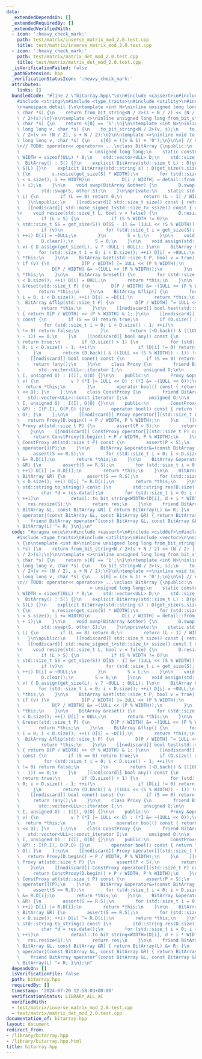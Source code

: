 ```yaml
---
data:
  _extendedDependsOn: []
  _extendedRequiredBy: []
  _extendedVerifiedWith:
  - icon: ':heavy_check_mark:'
    path: test/matrix/inverse_matrix_mod_2.0.test.cpp
    title: test/matrix/inverse_matrix_mod_2.0.test.cpp
  - icon: ':heavy_check_mark:'
    path: test/matrix/matrix_det_mod_2.0.test.cpp
    title: test/matrix/matrix_det_mod_2.0.test.cpp
  _isVerificationFailed: false
  _pathExtension: hpp
  _verificationStatusIcon: ':heavy_check_mark:'
  attributes:
    links: []
  bundledCode: "#line 2 \"bitarray.hpp\"\n\n#include <cassert>\n#include <cstddef>\n\
    #include <string>\n#include <type_traits>\n#include <utility>\n#include <vector>\n\
    \nnamespace detail {\n\ntemplate <int N>\ninline unsigned long long from_bit_string(const\
    \ char *s) {\n    return from_bit_string<N / 2>(s + N / 2) << (N / 2) | from_bit_string<N\
    \ / 2>(s);\n}\n\ntemplate <>\ninline unsigned long long from_bit_string<1>(const\
    \ char *s) {\n    return s[0] == '1';\n}\n\ntemplate <int N>\ninline void to_bit_string(unsigned\
    \ long long v, char *s) {\n    to_bit_string<N / 2>(v, s);\n    to_bit_string<N\
    \ / 2>(v >> (N / 2), s + N / 2);\n}\n\ntemplate <>\ninline void to_bit_string<1>(unsigned\
    \ long long v, char *s) {\n    s[0] = ((v & 1) + '0');\n}\n\n} // namespace detail\n\
    \n// TODO: operator<< operator>> ...\nclass BitArray {\npublic:\n    using ULL\
    \                          = unsigned long long;\n    static constexpr std::size_t\
    \ WIDTH = sizeof(ULL) * 8;\n    std::vector<ULL> D;\n    std::size_t S;\n\n  \
    \  BitArray() : S() {}\n    explicit BitArray(std::size_t L) : D(get_size(L)),\
    \ S(L) {}\n    explicit BitArray(std::string s) : D(get_size(s.size())), S(s.size())\
    \ {\n        s.resize(get_size(S) * WIDTH);\n        for (std::size_t i = 0; i\
    \ < s.size(); i += WIDTH)\n            D[i / WIDTH] = detail::from_bit_string<WIDTH>(s.data()\
    \ + i);\n    }\n\n    void swap(BitArray &other) {\n        D.swap(other.D);\n\
    \        std::swap(S, other.S);\n    }\n\nprivate:\n    static std::size_t get_size(std::size_t\
    \ L) {\n        if (L == 0) return 0;\n        return (L - 1) / WIDTH + 1;\n \
    \   }\n\npublic:\n    [[nodiscard]] std::size_t size() const { return S; }\n \
    \   [[nodiscard]] std::make_signed_t<std::size_t> ssize() const { return S; }\n\
    \n    void resize(std::size_t L, bool v = false) {\n        D.resize(get_size(L));\n\
    \        if (L > S) {\n            if (S % WIDTH != 0)\n                if (const\
    \ std::size_t SS = get_size(S)) D[SS - 1] &= (1ULL << (S % WIDTH)) - 1;\n    \
    \        if (v)\n                for (std::size_t i = get_size(S); i < D.size();\
    \ ++i) D[i] = ~0ULL;\n        }\n        S = L;\n    }\n\n    void clear() {\n\
    \        D.clear();\n        S = 0;\n    }\n\n    void assign(std::size_t L, bool\
    \ v) { D.assign(get_size(L), v ? ~0ULL : 0ULL); }\n\n    BitArray &set() {\n \
    \       for (std::size_t i = 0; i < D.size(); ++i) D[i] = ~0ULL;\n        return\
    \ *this;\n    }\n\n    BitArray &set(std::size_t P, bool v = true) {\n       \
    \ if (v) {\n            D[P / WIDTH] |= 1ULL << (P % WIDTH);\n        } else {\n\
    \            D[P / WIDTH] &= ~(1ULL << (P % WIDTH));\n        }\n        return\
    \ *this;\n    }\n\n    BitArray &reset() {\n        for (std::size_t i = 0; i\
    \ < D.size(); ++i) D[i] = 0ULL;\n        return *this;\n    }\n\n    BitArray\
    \ &reset(std::size_t P) {\n        D[P / WIDTH] &= ~(1ULL << (P % WIDTH));\n \
    \       return *this;\n    }\n\n    BitArray &flip() {\n        for (std::size_t\
    \ i = 0; i < D.size(); ++i) D[i] = ~D[i];\n        return *this;\n    }\n\n  \
    \  BitArray &flip(std::size_t P) {\n        D[P / WIDTH] ^= 1ULL << (P % WIDTH);\n\
    \        return *this;\n    }\n\n    [[nodiscard]] bool test(std::size_t P) const\
    \ { return D[P / WIDTH] >> (P % WIDTH) & 1; }\n\n    [[nodiscard]] bool all()\
    \ const {\n        if (S == 0) return true;\n        if (D.size() > 1) {\n   \
    \         for (std::size_t i = 0; i < D.size() - 1; ++i)\n                if (~D[i]\
    \ != 0) return false;\n        }\n        return (~D.back() & ((1ULL << (S % WIDTH))\
    \ - 1)) == 0;\n    }\n    [[nodiscard]] bool any() const {\n        if (S == 0)\
    \ return true;\n        if (D.size() > 1) {\n            for (std::size_t i =\
    \ 0; i < D.size() - 1; ++i)\n                if (D[i] != 0) return true;\n   \
    \     }\n        return (D.back() & ((1ULL << (S % WIDTH)) - 1)) != 0;\n    }\n\
    \    [[nodiscard]] bool none() const {\n        if (S == 0) return true;\n   \
    \     return !any();\n    }\n\n    class Proxy {\n        friend BitArray;\n \
    \       std::vector<ULL>::iterator I;\n        unsigned O;\n\n        Proxy(std::vector<ULL>::iterator\
    \ I, unsigned O) : I(I), O(O) {}\n\n    public:\n        Proxy &operator=(bool\
    \ v) {\n            v ? (*I |= 1ULL << O) : (*I &= ~(1ULL << O));\n          \
    \  return *this;\n        }\n        operator bool() const { return *I & (1ULL\
    \ << O); }\n    };\n\n    class ConstProxy {\n        friend BitArray;\n     \
    \   std::vector<ULL>::const_iterator I;\n        unsigned O;\n\n        ConstProxy(std::vector<ULL>::const_iterator\
    \ I, unsigned O) : I(I), O(O) {}\n\n    public:\n        ConstProxy(const Proxy\
    \ &P) : I(P.I), O(P.O) {}\n        operator bool() const { return *I & (1ULL <<\
    \ O); }\n    };\n\n    [[nodiscard]] Proxy operator[](std::size_t P) {\n     \
    \   return Proxy(D.begin() + P / WIDTH, P % WIDTH);\n    }\n    [[nodiscard]]\
    \ Proxy at(std::size_t P) {\n        assert(P < S);\n        return operator[](P);\n\
    \    }\n\n    [[nodiscard]] ConstProxy operator[](std::size_t P) const {\n   \
    \     return ConstProxy(D.begin() + P / WIDTH, P % WIDTH);\n    }\n    [[nodiscard]]\
    \ ConstProxy at(std::size_t P) const {\n        assert(P < S);\n        return\
    \ operator[](P);\n    }\n\n    BitArray &operator&=(const BitArray &R) {\n   \
    \     assert(S == R.S);\n        for (std::size_t i = 0; i < D.size(); ++i) D[i]\
    \ &= R.D[i];\n        return *this;\n    }\n\n    BitArray &operator|=(const BitArray\
    \ &R) {\n        assert(S == R.S);\n        for (std::size_t i = 0; i < D.size();\
    \ ++i) D[i] |= R.D[i];\n        return *this;\n    }\n\n    BitArray &operator^=(const\
    \ BitArray &R) {\n        assert(S == R.S);\n        for (std::size_t i = 0; i\
    \ < D.size(); ++i) D[i] ^= R.D[i];\n        return *this;\n    }\n\n    [[nodiscard]]\
    \ std::string to_string() const {\n        std::string res(D.size() * WIDTH, 0);\n\
    \        char *d = res.data();\n        for (std::size_t i = 0; i < D.size();\
    \ ++i)\n            detail::to_bit_string<WIDTH>(D[i], d + i * WIDTH);\n     \
    \   res.resize(S);\n        return res;\n    }\n\n    friend BitArray operator&(const\
    \ BitArray &L, const BitArray &R) { return BitArray(L) &= R; }\n    friend BitArray\
    \ operator|(const BitArray &L, const BitArray &R) { return BitArray(L) |= R; }\n\
    \    friend BitArray operator^(const BitArray &L, const BitArray &R) { return\
    \ BitArray(L) ^= R; }\n};\n"
  code: "#pragma once\n\n#include <cassert>\n#include <cstddef>\n#include <string>\n\
    #include <type_traits>\n#include <utility>\n#include <vector>\n\nnamespace detail\
    \ {\n\ntemplate <int N>\ninline unsigned long long from_bit_string(const char\
    \ *s) {\n    return from_bit_string<N / 2>(s + N / 2) << (N / 2) | from_bit_string<N\
    \ / 2>(s);\n}\n\ntemplate <>\ninline unsigned long long from_bit_string<1>(const\
    \ char *s) {\n    return s[0] == '1';\n}\n\ntemplate <int N>\ninline void to_bit_string(unsigned\
    \ long long v, char *s) {\n    to_bit_string<N / 2>(v, s);\n    to_bit_string<N\
    \ / 2>(v >> (N / 2), s + N / 2);\n}\n\ntemplate <>\ninline void to_bit_string<1>(unsigned\
    \ long long v, char *s) {\n    s[0] = ((v & 1) + '0');\n}\n\n} // namespace detail\n\
    \n// TODO: operator<< operator>> ...\nclass BitArray {\npublic:\n    using ULL\
    \                          = unsigned long long;\n    static constexpr std::size_t\
    \ WIDTH = sizeof(ULL) * 8;\n    std::vector<ULL> D;\n    std::size_t S;\n\n  \
    \  BitArray() : S() {}\n    explicit BitArray(std::size_t L) : D(get_size(L)),\
    \ S(L) {}\n    explicit BitArray(std::string s) : D(get_size(s.size())), S(s.size())\
    \ {\n        s.resize(get_size(S) * WIDTH);\n        for (std::size_t i = 0; i\
    \ < s.size(); i += WIDTH)\n            D[i / WIDTH] = detail::from_bit_string<WIDTH>(s.data()\
    \ + i);\n    }\n\n    void swap(BitArray &other) {\n        D.swap(other.D);\n\
    \        std::swap(S, other.S);\n    }\n\nprivate:\n    static std::size_t get_size(std::size_t\
    \ L) {\n        if (L == 0) return 0;\n        return (L - 1) / WIDTH + 1;\n \
    \   }\n\npublic:\n    [[nodiscard]] std::size_t size() const { return S; }\n \
    \   [[nodiscard]] std::make_signed_t<std::size_t> ssize() const { return S; }\n\
    \n    void resize(std::size_t L, bool v = false) {\n        D.resize(get_size(L));\n\
    \        if (L > S) {\n            if (S % WIDTH != 0)\n                if (const\
    \ std::size_t SS = get_size(S)) D[SS - 1] &= (1ULL << (S % WIDTH)) - 1;\n    \
    \        if (v)\n                for (std::size_t i = get_size(S); i < D.size();\
    \ ++i) D[i] = ~0ULL;\n        }\n        S = L;\n    }\n\n    void clear() {\n\
    \        D.clear();\n        S = 0;\n    }\n\n    void assign(std::size_t L, bool\
    \ v) { D.assign(get_size(L), v ? ~0ULL : 0ULL); }\n\n    BitArray &set() {\n \
    \       for (std::size_t i = 0; i < D.size(); ++i) D[i] = ~0ULL;\n        return\
    \ *this;\n    }\n\n    BitArray &set(std::size_t P, bool v = true) {\n       \
    \ if (v) {\n            D[P / WIDTH] |= 1ULL << (P % WIDTH);\n        } else {\n\
    \            D[P / WIDTH] &= ~(1ULL << (P % WIDTH));\n        }\n        return\
    \ *this;\n    }\n\n    BitArray &reset() {\n        for (std::size_t i = 0; i\
    \ < D.size(); ++i) D[i] = 0ULL;\n        return *this;\n    }\n\n    BitArray\
    \ &reset(std::size_t P) {\n        D[P / WIDTH] &= ~(1ULL << (P % WIDTH));\n \
    \       return *this;\n    }\n\n    BitArray &flip() {\n        for (std::size_t\
    \ i = 0; i < D.size(); ++i) D[i] = ~D[i];\n        return *this;\n    }\n\n  \
    \  BitArray &flip(std::size_t P) {\n        D[P / WIDTH] ^= 1ULL << (P % WIDTH);\n\
    \        return *this;\n    }\n\n    [[nodiscard]] bool test(std::size_t P) const\
    \ { return D[P / WIDTH] >> (P % WIDTH) & 1; }\n\n    [[nodiscard]] bool all()\
    \ const {\n        if (S == 0) return true;\n        if (D.size() > 1) {\n   \
    \         for (std::size_t i = 0; i < D.size() - 1; ++i)\n                if (~D[i]\
    \ != 0) return false;\n        }\n        return (~D.back() & ((1ULL << (S % WIDTH))\
    \ - 1)) == 0;\n    }\n    [[nodiscard]] bool any() const {\n        if (S == 0)\
    \ return true;\n        if (D.size() > 1) {\n            for (std::size_t i =\
    \ 0; i < D.size() - 1; ++i)\n                if (D[i] != 0) return true;\n   \
    \     }\n        return (D.back() & ((1ULL << (S % WIDTH)) - 1)) != 0;\n    }\n\
    \    [[nodiscard]] bool none() const {\n        if (S == 0) return true;\n   \
    \     return !any();\n    }\n\n    class Proxy {\n        friend BitArray;\n \
    \       std::vector<ULL>::iterator I;\n        unsigned O;\n\n        Proxy(std::vector<ULL>::iterator\
    \ I, unsigned O) : I(I), O(O) {}\n\n    public:\n        Proxy &operator=(bool\
    \ v) {\n            v ? (*I |= 1ULL << O) : (*I &= ~(1ULL << O));\n          \
    \  return *this;\n        }\n        operator bool() const { return *I & (1ULL\
    \ << O); }\n    };\n\n    class ConstProxy {\n        friend BitArray;\n     \
    \   std::vector<ULL>::const_iterator I;\n        unsigned O;\n\n        ConstProxy(std::vector<ULL>::const_iterator\
    \ I, unsigned O) : I(I), O(O) {}\n\n    public:\n        ConstProxy(const Proxy\
    \ &P) : I(P.I), O(P.O) {}\n        operator bool() const { return *I & (1ULL <<\
    \ O); }\n    };\n\n    [[nodiscard]] Proxy operator[](std::size_t P) {\n     \
    \   return Proxy(D.begin() + P / WIDTH, P % WIDTH);\n    }\n    [[nodiscard]]\
    \ Proxy at(std::size_t P) {\n        assert(P < S);\n        return operator[](P);\n\
    \    }\n\n    [[nodiscard]] ConstProxy operator[](std::size_t P) const {\n   \
    \     return ConstProxy(D.begin() + P / WIDTH, P % WIDTH);\n    }\n    [[nodiscard]]\
    \ ConstProxy at(std::size_t P) const {\n        assert(P < S);\n        return\
    \ operator[](P);\n    }\n\n    BitArray &operator&=(const BitArray &R) {\n   \
    \     assert(S == R.S);\n        for (std::size_t i = 0; i < D.size(); ++i) D[i]\
    \ &= R.D[i];\n        return *this;\n    }\n\n    BitArray &operator|=(const BitArray\
    \ &R) {\n        assert(S == R.S);\n        for (std::size_t i = 0; i < D.size();\
    \ ++i) D[i] |= R.D[i];\n        return *this;\n    }\n\n    BitArray &operator^=(const\
    \ BitArray &R) {\n        assert(S == R.S);\n        for (std::size_t i = 0; i\
    \ < D.size(); ++i) D[i] ^= R.D[i];\n        return *this;\n    }\n\n    [[nodiscard]]\
    \ std::string to_string() const {\n        std::string res(D.size() * WIDTH, 0);\n\
    \        char *d = res.data();\n        for (std::size_t i = 0; i < D.size();\
    \ ++i)\n            detail::to_bit_string<WIDTH>(D[i], d + i * WIDTH);\n     \
    \   res.resize(S);\n        return res;\n    }\n\n    friend BitArray operator&(const\
    \ BitArray &L, const BitArray &R) { return BitArray(L) &= R; }\n    friend BitArray\
    \ operator|(const BitArray &L, const BitArray &R) { return BitArray(L) |= R; }\n\
    \    friend BitArray operator^(const BitArray &L, const BitArray &R) { return\
    \ BitArray(L) ^= R; }\n};\n"
  dependsOn: []
  isVerificationFile: false
  path: bitarray.hpp
  requiredBy: []
  timestamp: '2024-07-20 12:58:03+08:00'
  verificationStatus: LIBRARY_ALL_AC
  verifiedWith:
  - test/matrix/inverse_matrix_mod_2.0.test.cpp
  - test/matrix/matrix_det_mod_2.0.test.cpp
documentation_of: bitarray.hpp
layout: document
redirect_from:
- /library/bitarray.hpp
- /library/bitarray.hpp.html
title: bitarray.hpp
---
```

